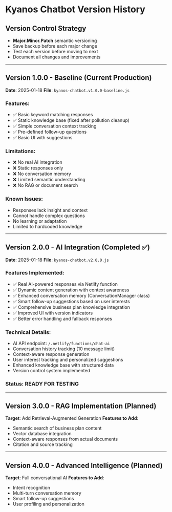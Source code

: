 # Kyanos Chatbot Version History

## Version Control Strategy
- **Major.Minor.Patch** semantic versioning
- Save backup before each major change
- Test each version before moving to next
- Document all changes and improvements

---

## Version 1.0.0 - Baseline (Current Production)
**Date**: 2025-01-18
**File**: `kyanos-chatbot.v1.0.0-baseline.js`

### Features:
- ✅ Basic keyword matching responses
- ✅ Static knowledge base (fixed after pollution cleanup)
- ✅ Simple conversation context tracking
- ✅ Pre-defined follow-up questions
- ✅ Basic UI with suggestions

### Limitations:
- ❌ No real AI integration
- ❌ Static responses only
- ❌ No conversation memory
- ❌ Limited semantic understanding
- ❌ No RAG or document search

### Known Issues:
- Responses lack insight and context
- Cannot handle complex questions
- No learning or adaptation
- Limited to hardcoded knowledge

---

## Version 2.0.0 - AI Integration (Completed ✅)
**Date**: 2025-01-18
**File**: `kyanos-chatbot.v2.0.0.js`

### Features Implemented:
- ✅ Real AI-powered responses via Netlify function
- ✅ Dynamic content generation with context awareness
- ✅ Enhanced conversation memory (ConversationManager class)
- ✅ Smart follow-up suggestions based on user interests
- ✅ Comprehensive business plan knowledge integration
- ✅ Improved UI with version indicators
- ✅ Better error handling and fallback responses

### Technical Details:
- AI API endpoint: `/.netlify/functions/chat-ai`
- Conversation history tracking (10 message limit)
- Context-aware response generation
- User interest tracking and personalized suggestions
- Enhanced knowledge base with structured data
- Version control system implemented

### Status: **READY FOR TESTING**

---

## Version 3.0.0 - RAG Implementation (Planned)
**Target**: Add Retrieval-Augmented Generation
**Features to Add**:
- Semantic search of business plan content
- Vector database integration
- Context-aware responses from actual documents
- Citation and source tracking

---

## Version 4.0.0 - Advanced Intelligence (Planned)
**Target**: Full conversational AI
**Features to Add**:
- Intent recognition
- Multi-turn conversation memory
- Smart follow-up suggestions
- User profiling and personalization